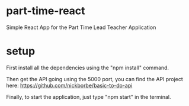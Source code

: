 # part-time-react
Simple React App for the Part Time Lead Teacher Application

# setup

First install all the dependencies using the "npm install" command.

Then get the API going using the 5000 port, you can find the API project here: https://github.com/nickborbe/basic-to-do-api

Finally, to start the application, just type "npm start" in the terminal.